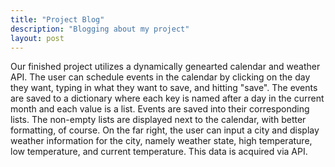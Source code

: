 ```yaml
---
title: "Project Blog"
description: "Blogging about my project"
layout: post
---
```


Our finished project utilizes a dynamically genearted calendar and weather API. The user can schedule events in the calendar by clicking on the day they want, typing in what they want to save, and hitting "save". The events are saved to a dictionary where each key is named after a day in the current month and each value is a list. Events are saved into their corresponding lists. The non-empty lists are displayed next to the calendar, with better formatting, of course. On the far right, the user can input a city and display weather information for the city, namely weather state, high temperature, low temperature, and current temperature. This data is acquired via API.